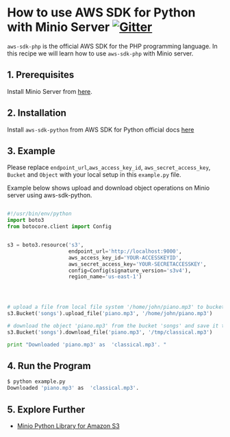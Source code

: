 # How to use AWS SDK for Python with Minio Server [![Gitter](https://badges.gitter.im/Join%20Chat.svg)](https://gitter.im/minio/minio?utm_source=badge&utm_medium=badge&utm_campaign=pr-badge&utm_content=badge)

`aws-sdk-php` is the official AWS SDK for the PHP programming language. In this recipe we will learn how to use `aws-sdk-php` with Minio server.

## 1. Prerequisites

Install Minio Server from [here](http://docs.minio.io/docs/minio).
 
## 2. Installation

Install `aws-sdk-python` from AWS SDK for Python official docs [here](https://aws.amazon.com/sdk-for-python/) 

## 3. Example

Please replace ``endpoint_url``,``aws_access_key_id``, ``aws_secret_access_key``, ``Bucket`` and ``Object`` with your local setup in this ``example.py`` file.

Example below shows upload and download object operations on Minio server using aws-sdk-python.

```python

#!/usr/bin/env/python
import boto3
from botocore.client import Config


s3 = boto3.resource('s3',
                    endpoint_url='http://localhost:9000',
                    aws_access_key_id='YOUR-ACCESSKEYID',
                    aws_secret_access_key='YOUR-SECRETACCESSKEY',
                    config=Config(signature_version='s3v4'),
                    region_name='us-east-1')




# upload a file from local file system '/home/john/piano.mp3' to bucket 'songs' with 'piano.mp3' as the object name.
s3.Bucket('songs').upload_file('piano.mp3', '/home/john/piano.mp3')

# download the object 'piano.mp3' from the bucket 'songs' and save it to local FS as /tmp/classical.mp3
s3.Bucket('songs').download_file('piano.mp3', '/tmp/classical.mp3')

print "Downloaded 'piano.mp3' as  'classical.mp3'. "

```

## 4. Run the Program

```sh
$ python example.py
Downloaded 'piano.mp3' as  'classical.mp3'.
```
## 5. Explore Further

* [Minio Python Library for Amazon S3](https://docs.minio.io/docs/python-client-quickstart-guide)
